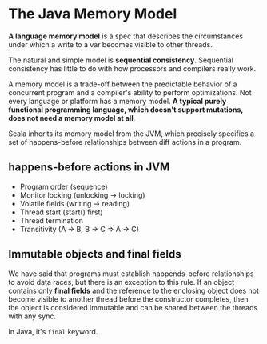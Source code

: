 # The Java Memory Model

**A language memory model** is a spec that describes the circumstances under which a write to a var becomes visible to other threads.

The natural and simple model is **sequential consistency**. Sequential consistency has little to do with how processors and compilers really work.

A memory model is a trade-off between the predictable behavior of a concurrent program and a compiler's ability to perform optimizations. Not every language or platform has a memory model. **A typical purely functional programming language, which doesn't support mutations, does not need a memory model at all**.

Scala inherits its memory model from the JVM, which precisely specifies a set of happens-before relationships between diff actions in a program.

## happens-before actions in JVM

* Program order (sequence)
* Monitor locking (unlocking -> locking)
* Volatile fields (writing -> reading)
* Thread start (start() first)
* Thread termination
* Transitivity (A -> B, B -> C => A -> C)

## Immutable objects and final fields

We have said that programs must establish happends-before relationships to avoid data races, but there is an exception to this rule. If an object contains only **final fields** and the reference to the enclosing object does not become visible to another thread before the constructor completes, then the object is considered immutable and can be shared between the threads with any sync.

In Java, it's `final` keyword.


